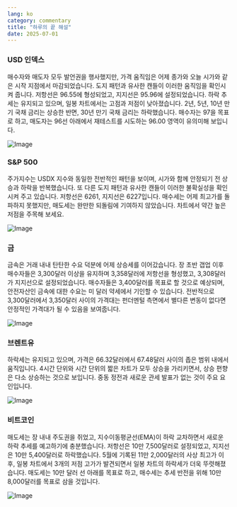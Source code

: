 ```yaml
---
lang: ko
category: commentary
title: "하루의 끝 해설"
date: 2025-07-01
---
```


### USD 인덱스

매수자와 매도자 모두 발언권을 행사했지만, 가격 움직임은 어제 종가와 오늘 시가와 같은 시작 지점에서 마감되었습니다. 도지 패턴과 유사한 캔들이 이러한 움직임을 확인시켜 줍니다. 저항선은 96.55에 형성되었고, 지지선은 95.96에 설정되었습니다. 하락 추세는 유지되고 있으며, 일봉 차트에서는 고점과 저점이 낮아졌습니다. 2년, 5년, 10년 만기 국채 금리는 상승한 반면, 30년 만기 국채 금리는 하락했습니다. 매수자는 97을 목표로 하고, 매도자는 96선 아래에서 재테스트를 시도하는 96.00 영역이 유의미해 보입니다.

![Image](https://markleighedu.github.io/img/Jul-2025/01-Jul-2025/usdindex.jpg)

### S&P 500

주가지수는 USDX 지수와 동일한 전반적인 패턴을 보이며, 시가와 함께 안정되기 전 상승과 하락을 반복했습니다. 또 다른 도지 패턴과 유사한 캔들이 이러한 불확실성을 확인시켜 주고 있습니다. 저항선은 6261, 지지선은 6227입니다. 매수세는 어제 최고가를 돌파하지 못했지만, 매도세는 완만한 되돌림에 기여하지 않았습니다. 차트에서 약간 높은 저점을 주목해 보세요.

![Image](https://markleighedu.github.io/img/Jul-2025/01-Jul-2025/sp500.jpg)

### 금

금속은 거래 내내 탄탄한 수요 덕분에 어제 상승세를 이어갔습니다. 장 초반 갭업 이후 매수자들은 3,300달러 이상을 유지하며 3,358달러에 저항선을 형성했고, 3,308달러가 지지선으로 설정되었습니다. 매수자들은 3,400달러를 목표로 할 것으로 예상되며, 안전자산인 금속에 대한 수요는 미 달러 약세에서 기인할 수 있습니다. 전반적으로 3,300달러에서 3,350달러 사이의 가격대는 펀더멘털 측면에서 별다른 변동이 없다면 안정적인 가격대가 될 수 있음을 보여줍니다.

![Image](https://markleighedu.github.io/img/Jul-2025/01-Jul-2025/gold.jpg)

### 브렌트유

하락세는 유지되고 있으며, 가격은 66.32달러에서 67.48달러 사이의 좁은 범위 내에서 움직입니다. 4시간 단위와 시간 단위의 짧은 차트가 모두 상승을 가리키면서, 상승 편향은 다소 상승하는 것으로 보입니다. 중동 정전과 새로운 관세 발표가 없는 것이 주요 요인입니다.

![Image](https://markleighedu.github.io/img/Jul-2025/01-Jul-2025/brentoil.jpg)

### 비트코인

매도세는 장 내내 주도권을 쥐었고, 지수이동평균선(EMA)이 하락 교차하면서 새로운 하락 추세를 예고하기에 충분했습니다. 저항선은 10만 7,500달러로 설정되었고, 지지선은 10만 5,400달러로 하락했습니다. 5월에 기록된 11만 2,000달러의 사상 최고가 이후, 일봉 차트에서 3개의 저점 고가가 발견되면서 일봉 차트의 하락세가 더욱 뚜렷해졌습니다. 매도세는 10만 달러 선 아래를 목표로 하고, 매수세는 추세 반전을 위해 10만 8,000달러를 목표로 삼을 것입니다.

![Image](https://markleighedu.github.io/img/Jul-2025/01-Jul-2025/bitcoin.jpg)

